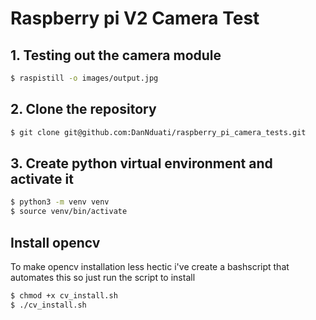 # Raspberry pi V2 Camera Test
## 1. Testing out the camera module
```bash
$ raspistill -o images/output.jpg
```
## 2. Clone the repository
```bash
$ git clone git@github.com:DanNduati/raspberry_pi_camera_tests.git 
```
## 3. Create python virtual environment and activate it
```bash
$ python3 -m venv venv
$ source venv/bin/activate
```
## Install opencv
To make opencv installation less hectic i've create a bashscript that automates this so just run the script to install
```bash
$ chmod +x cv_install.sh
$ ./cv_install.sh
```
